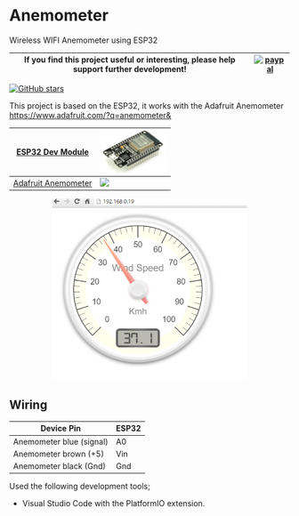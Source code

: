 # Anemometer
Wireless WIFI Anemometer using ESP32

|If you find this project useful or interesting, please help support further development!|[![paypal](https://www.paypalobjects.com/en_US/i/btn/btn_donate_SM.gif)](https://www.paypal.com/cgi-bin/webscr?cmd=_donations&business=graham.a.ross%40gmail.com&currency_code=CAD&source=url)|
|---|---|

[![GitHub stars](https://img.shields.io/github/stars/ClassicDIY/Anemometer?style=for-the-badge)](https://github.com/ClassicDIY/Anemometer/stargazers)

This project is based on the ESP32, it works with the Adafruit Anemometer https://www.adafruit.com/?q=anemometer&

|<a href="https://www.aliexpress.com/item/32826540261.html?src=google&src=google&albch=shopping&acnt=494-037-6276&isdl=y&slnk=&plac=&mtctp=&albbt=Google_7_shopping&aff_platform=google&aff_short_key=UneMJZVf&&albagn=888888&albcp=7386552844&albag=80241711349&trgt=743612850714&crea=en32826540261&netw=u&device=c&albpg=743612850714&albpd=en32826540261&gclid=Cj0KCQjw-r71BRDuARIsAB7i_QMqV6A_E4zdDcSiXs2j3qIUm4cIgdCFfkDs1Egmak4QgCXrvfcQXAkaAu2WEALw_wcB&gclsrc=aw.ds"> ESP32 Dev Module</a>|<img src="./Pictures/ESP32.png" width="120"/>|
|---|---|
|<a href="https://www.adafruit.com/?q=anemometer&"> Adafruit Anemometer </a>|<img src="https://www.adafruit.com/images/1200x900/1733-00.jpg" width="120"/>|

<p align="center">
  <img src="./Pictures/AnemometerWebPage.PNG" width="350"/>
</p>

## Wiring

Device Pin | ESP32 |
--- | --- |
Anemometer blue (signal) | A0 |
Anemometer brown (+5) | Vin |
Anemometer black (Gnd) | Gnd |

Used the following development tools;

<ul>
  <li>Visual Studio Code with the PlatformIO extension.</li>
</ul>

